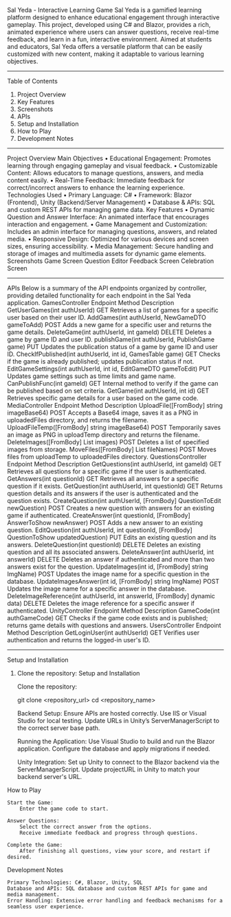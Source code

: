 Sal Yeda - Interactive Learning Game
Sal Yeda is a gamified learning platform designed to enhance educational engagement through interactive gameplay. This project, developed using C# and Blazor, provides a rich, animated experience where users can answer questions, receive real-time feedback, and learn in a fun, interactive environment. Aimed at students and educators, Sal Yeda offers a versatile platform that can be easily customized with new content, making it adaptable to various learning objectives.
________________________________________
Table of Contents
1.	Project Overview
2.	Key Features
3.	Screenshots
4.	APIs
5.	Setup and Installation
6.	How to Play
7.	Development Notes
________________________________________
Project Overview
Main Objectives
•	Educational Engagement: Promotes learning through engaging gameplay and visual feedback.
•	Customizable Content: Allows educators to manage questions, answers, and media content easily.
•	Real-Time Feedback: Immediate feedback for correct/incorrect answers to enhance the learning experience.
Technologies Used
•	Primary Language: C#
•	Framework: Blazor (Frontend), Unity (Backend/Server Management)
•	Database & APIs: SQL and custom REST APIs for managing game data.
Key Features
•	Dynamic Question and Answer Interface: An animated interface that encourages interaction and engagement.
•	Game Management and Customization: Includes an admin interface for managing questions, answers, and related media.
•	Responsive Design: Optimized for various devices and screen sizes, ensuring accessibility.
•	Media Management: Secure handling and storage of images and multimedia assets for dynamic game elements.
Screenshots
Game Screen
Question Editor
Feedback Screen
Celebration Screen
________________________________________
APIs
Below is a summary of the API endpoints organized by controller, providing detailed functionality for each endpoint in the Sal Yeda application.
GamesController
Endpoint	Method	Description
GetUserGames(int authUserId)	GET	Retrieves a list of games for a specific user based on their user ID.
AddGames(int authUserId, NewGameDTO gameToAdd)	POST	Adds a new game for a specific user and returns the game details.
DeleteGame(int authUserId, int gameId)	DELETE	Deletes a game by game ID and user ID.
publishGame(int authUserId, PublishGame game)	PUT	Updates the publication status of a game by game ID and user ID.
CheckIfPublished(int authUserId, int id, GamesTable game)	GET	Checks if the game is already published; updates publication status if not.
EditGameSettings(int authUserId, int id, EditGameDTO gameToEdit)	PUT	Updates game settings such as time limits and game name.
CanPublishFunc(int gameId)	GET	Internal method to verify if the game can be published based on set criteria.
GetGame(int authUserId, int id)	GET	Retrieves specific game details for a user based on the game code.
MediaController
Endpoint	Method	Description
UploadFile([FromBody] string imageBase64)	POST	Accepts a Base64 image, saves it as a PNG in uploadedFiles directory, and returns the filename.
UploadFileTemp([FromBody] string imageBase64)	POST	Temporarily saves an image as PNG in uploadTemp directory and returns the filename.
DeleteImages([FromBody] List<string> images)	POST	Deletes a list of specified images from storage.
MoveFiles([FromBody] List<string> fileNames)	POST	Moves files from uploadTemp to uploadedFiles directory.
QuestionsController
Endpoint	Method	Description
GetQuestions(int authUserId, int gameId)	GET	Retrieves all questions for a specific game if the user is authenticated.
GetAnswers(int questionId)	GET	Retrieves all answers for a specific question if it exists.
GetQuestion(int authUserId, int questionId)	GET	Returns question details and its answers if the user is authenticated and the question exists.
CreateQuestion(int authUserId, [FromBody] QuestionToEdit newQuestion)	POST	Creates a new question with answers for an existing game if authenticated.
CreateAnswer(int questionId, [FromBody] AnswerToShow newAnswer)	POST	Adds a new answer to an existing question.
EditQuestion(int authUserId, int questionId, [FromBody] QuestionToShow updatedQuestion)	PUT	Edits an existing question and its answers.
DeleteQuestion(int questionId)	DELETE	Deletes an existing question and all its associated answers.
DeleteAnswer(int authUserId, int answerId)	DELETE	Deletes an answer if authenticated and more than two answers exist for the question.
UpdateImages(int id, [FromBody] string ImgName)	POST	Updates the image name for a specific question in the database.
UpdateImagesAnswer(int id, [FromBody] string ImgName)	POST	Updates the image name for a specific answer in the database.
DeleteImageReference(int authUserId, int answerId, [FromBody] dynamic data)	DELETE	Deletes the image reference for a specific answer if authenticated.
UnityController
Endpoint	Method	Description
GameCode(int authGameCode)	GET	Checks if the game code exists and is published; returns game details with questions and answers.
UsersController
Endpoint	Method	Description
GetLoginUser(int authUserId)	GET	Verifies user authentication and returns the logged-in user's ID.
________________________________________
Setup and Installation
1.	Clone the repository:
Setup and Installation

    Clone the repository:

    git clone <repository_url>
    cd <repository_name>

    Backend Setup:
        Ensure APIs are hosted correctly. Use IIS or Visual Studio for local testing.
        Update URLs in Unity’s ServerManagerScript to the correct server base path.

    Running the Application:
        Use Visual Studio to build and run the Blazor application.
        Configure the database and apply migrations if needed.

    Unity Integration:
        Set up Unity to connect to the Blazor backend via the ServerManagerScript.
        Update projectURL in Unity to match your backend server's URL.

How to Play

    Start the Game:
        Enter the game code to start.

    Answer Questions:
        Select the correct answer from the options.
        Receive immediate feedback and progress through questions.

    Complete the Game:
        After finishing all questions, view your score, and restart if desired.

Development Notes

    Primary Technologies: C#, Blazor, Unity, SQL
    Database and APIs: SQL database and custom REST APIs for game and media management.
    Error Handling: Extensive error handling and feedback mechanisms for a seamless user experience.

